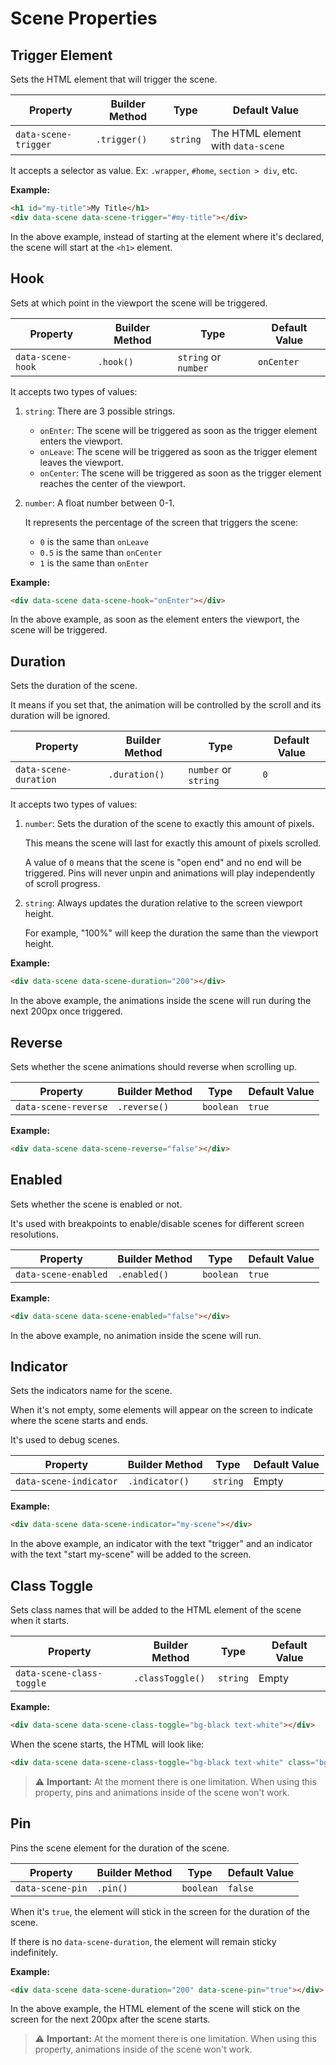 # Scene Properties

## Trigger Element

Sets the HTML element that will trigger the scene.

| Property             | Builder Method | Type     | Default Value                      |
| -------------------- | -------------- | -------- | ---------------------------------- |
| `data-scene-trigger` | `.trigger()`   | `string` | The HTML element with `data-scene` |

It accepts a selector as value. Ex: `.wrapper`, `#home`, `section > div`, etc.

**Example:**

```html
<h1 id="my-title">My Title</h1>
<div data-scene data-scene-trigger="#my-title"></div>
```

In the above example, instead of starting at the element where it's declared, the scene will start at the `<h1>` element.

## Hook

Sets at which point in the viewport the scene will be triggered.

| Property          | Builder Method | Type                 | Default Value |
| ----------------- | -------------- | -------------------- | ------------- |
| `data-scene-hook` | `.hook()`      | `string` or `number` | `onCenter`    |

It accepts two types of values:

1. `string`: There are 3 possible strings.

   - `onEnter`: The scene will be triggered as soon as the trigger element enters the viewport.
   - `onLeave`: The scene will be triggered as soon as the trigger element leaves the viewport.
   - `onCenter`: The scene will be triggered as soon as the trigger element reaches the center of the viewport.

2. `number`: A float number between 0-1.

   It represents the percentage of the screen that triggers the scene:

   - `0` is the same than `onLeave`
   - `0.5` is the same than `onCenter`
   - `1` is the same than `onEnter`

**Example:**

```html
<div data-scene data-scene-hook="onEnter"></div>
```

In the above example, as soon as the element enters the viewport, the scene will be triggered.

## Duration

Sets the duration of the scene.

It means if you set that, the animation will be controlled by the scroll and its duration will be ignored.

| Property              | Builder Method | Type                 | Default Value |
| --------------------- | -------------- | -------------------- | ------------- |
| `data-scene-duration` | `.duration()`  | `number` or `string` | `0`           |

It accepts two types of values:

1. `number`: Sets the duration of the scene to exactly this amount of pixels.

   This means the scene will last for exactly this amount of pixels scrolled.

   A value of `0` means that the scene is "open end" and no end will be triggered. Pins will never unpin and animations will play independently of scroll progress.

2. `string`: Always updates the duration relative to the screen viewport height.

   For example, "100%" will keep the duration the same than the viewport height.

**Example:**

```html
<div data-scene data-scene-duration="200"></div>
```

In the above example, the animations inside the scene will run during the next 200px once triggered.

## Reverse

Sets whether the scene animations should reverse when scrolling up.

| Property             | Builder Method | Type      | Default Value |
| -------------------- | -------------- | --------- | ------------- |
| `data-scene-reverse` | `.reverse()`   | `boolean` | `true`        |

**Example:**

```html
<div data-scene data-scene-reverse="false"></div>
```

## Enabled

Sets whether the scene is enabled or not.

It's used with breakpoints to enable/disable scenes for different screen resolutions.

| Property             | Builder Method | Type      | Default Value |
| -------------------- | -------------- | --------- | ------------- |
| `data-scene-enabled` | `.enabled()`   | `boolean` | `true`        |

**Example:**

```html
<div data-scene data-scene-enabled="false"></div>
```

In the above example, no animation inside the scene will run.

## Indicator

Sets the indicators name for the scene.

When it's not empty, some elements will appear on the screen to indicate where the scene starts and ends.

It's used to debug scenes.

| Property               | Builder Method | Type     | Default Value |
| ---------------------- | -------------- | -------- | ------------- |
| `data-scene-indicator` | `.indicator()` | `string` | Empty         |

**Example:**

```html
<div data-scene data-scene-indicator="my-scene"></div>
```

In the above example, an indicator with the text "trigger" and an indicator with the text "start my-scene" will be added to the screen.

## Class Toggle

Sets class names that will be added to the HTML element of the scene when it starts.

| Property                  | Builder Method   | Type     | Default Value |
| ------------------------- | ---------------- | -------- | ------------- |
| `data-scene-class-toggle` | `.classToggle()` | `string` | Empty         |

**Example:**

```html
<div data-scene data-scene-class-toggle="bg-black text-white"></div>
```

When the scene starts, the HTML will look like:

```html
<div data-scene data-scene-class-toggle="bg-black text-white" class="bg-black text-white"></div>
```

> ⚠️ **Important:** At the moment there is one limitation. When using this property, pins and animations inside of the scene won't work.

## Pin

Pins the scene element for the duration of the scene.

| Property         | Builder Method | Type      | Default Value |
| ---------------- | -------------- | --------- | ------------- |
| `data-scene-pin` | `.pin()`       | `boolean` | `false`       |

When it's `true`, the element will stick in the screen for the duration of the scene.

If there is no `data-scene-duration`, the element will remain sticky indefinitely.

**Example:**

```html
<div data-scene data-scene-duration="200" data-scene-pin="true"></div>
```

In the above example, the HTML element of the scene will stick on the screen for the next 200px after the scene starts.

> ⚠️ **Important:** At the moment there is one limitation. When using this property, animations inside of the scene won't work.

